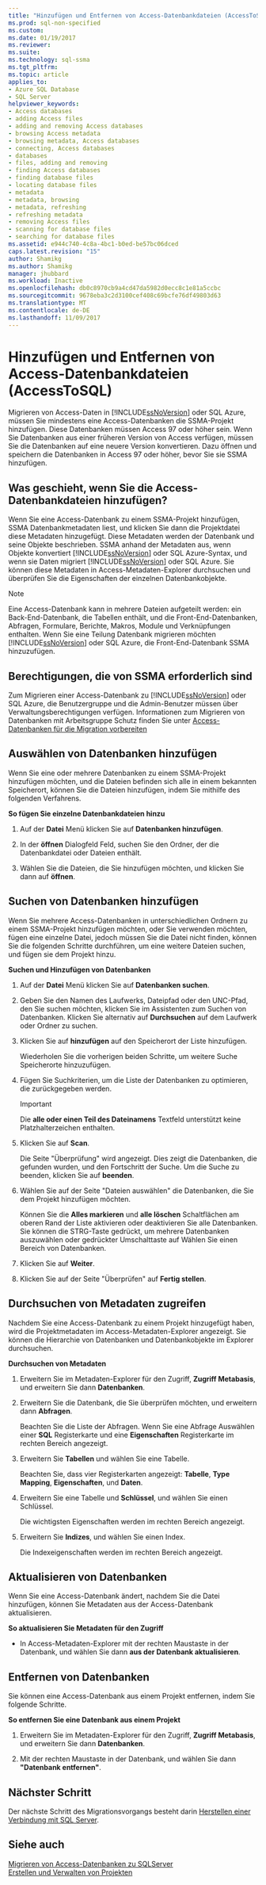 ```yaml
---
title: "Hinzufügen und Entfernen von Access-Datenbankdateien (AccessToSQL) | Microsoft Docs"
ms.prod: sql-non-specified
ms.custom: 
ms.date: 01/19/2017
ms.reviewer: 
ms.suite: 
ms.technology: sql-ssma
ms.tgt_pltfrm: 
ms.topic: article
applies_to:
- Azure SQL Database
- SQL Server
helpviewer_keywords:
- Access databases
- adding Access files
- adding and removing Access databases
- browsing Access metadata
- browsing metadata, Access databases
- connecting, Access databases
- databases
- files, adding and removing
- finding Access databases
- finding database files
- locating database files
- metadata
- metadata, browsing
- metadata, refreshing
- refreshing metadata
- removing Access files
- scanning for database files
- searching for database files
ms.assetid: e944c740-4c8a-4bc1-b0ed-be57bc06dced
caps.latest.revision: "15"
author: Shamikg
ms.author: Shamikg
manager: jhubbard
ms.workload: Inactive
ms.openlocfilehash: db0c8970cb9a4cd47da5982d0ecc8c1e81a5ccbc
ms.sourcegitcommit: 9678eba3c2d3100cef408c69bcfe76df49803d63
ms.translationtype: MT
ms.contentlocale: de-DE
ms.lasthandoff: 11/09/2017
---
```

# <a name="adding-and-removing-access-database-files-accesstosql"></a>Hinzufügen und Entfernen von Access-Datenbankdateien (AccessToSQL)
Migrieren von Access-Daten in [!INCLUDE[ssNoVersion](../../includes/ssnoversion_md.md)] oder SQL Azure, müssen Sie mindestens eine Access-Datenbanken die SSMA-Projekt hinzufügen. Diese Datenbanken müssen Access 97 oder höher sein. Wenn Sie Datenbanken aus einer früheren Version von Access verfügen, müssen Sie die Datenbanken auf eine neuere Version konvertieren. Dazu öffnen und speichern die Datenbanken in Access 97 oder höher, bevor Sie sie SSMA hinzufügen.  
  
## <a name="what-happens-when-you-add-access-database-files"></a>Was geschieht, wenn Sie die Access-Datenbankdateien hinzufügen?  
Wenn Sie eine Access-Datenbank zu einem SSMA-Projekt hinzufügen, SSMA Datenbankmetadaten liest, und klicken Sie dann die Projektdatei diese Metadaten hinzugefügt. Diese Metadaten werden der Datenbank und seine Objekte beschrieben. SSMA anhand der Metadaten aus, wenn Objekte konvertiert [!INCLUDE[ssNoVersion](../../includes/ssnoversion_md.md)] oder SQL Azure-Syntax, und wenn sie Daten migriert [!INCLUDE[ssNoVersion](../../includes/ssnoversion_md.md)] oder SQL Azure. Sie können diese Metadaten in Access-Metadaten-Explorer durchsuchen und überprüfen Sie die Eigenschaften der einzelnen Datenbankobjekte.  
  
> [!NOTE]  
> Eine Access-Datenbank kann in mehrere Dateien aufgeteilt werden: ein Back-End-Datenbank, die Tabellen enthält, und die Front-End-Datenbanken, Abfragen, Formulare, Berichte, Makros, Module und Verknüpfungen enthalten. Wenn Sie eine Teilung Datenbank migrieren möchten [!INCLUDE[ssNoVersion](../../includes/ssnoversion_md.md)] oder SQL Azure, die Front-End-Datenbank SSMA hinzuzufügen.  
  
## <a name="permissions-that-are-required-by-ssma"></a>Berechtigungen, die von SSMA erforderlich sind  
Zum Migrieren einer Access-Datenbank zu [!INCLUDE[ssNoVersion](../../includes/ssnoversion_md.md)] oder SQL Azure, die Benutzergruppe und die Admin-Benutzer müssen über Verwaltungsberechtigungen verfügen. Informationen zum Migrieren von Datenbanken mit Arbeitsgruppe Schutz finden Sie unter [Access-Datenbanken für die Migration vorbereiten](http://msdn.microsoft.com/en-us/9b80a9e0-08e7-4b4d-b5ec-cc998d3f5114)  
  
## <a name="selecting-databases-to-add"></a>Auswählen von Datenbanken hinzufügen  
Wenn Sie eine oder mehrere Datenbanken zu einem SSMA-Projekt hinzufügen möchten, und die Dateien befinden sich alle in einem bekannten Speicherort, können Sie die Dateien hinzufügen, indem Sie mithilfe des folgenden Verfahrens.  
  
**So fügen Sie einzelne Datenbankdateien hinzu**  
  
1.  Auf der **Datei** Menü klicken Sie auf **Datenbanken hinzufügen**.  
  
2.  In der **öffnen** Dialogfeld Feld, suchen Sie den Ordner, der die Datenbankdatei oder Dateien enthält.  
  
3.  Wählen Sie die Dateien, die Sie hinzufügen möchten, und klicken Sie dann auf **öffnen**.  
  
## <a name="finding-databases-to-add"></a>Suchen von Datenbanken hinzufügen  
Wenn Sie mehrere Access-Datenbanken in unterschiedlichen Ordnern zu einem SSMA-Projekt hinzufügen möchten, oder Sie verwenden möchten, fügen eine einzelne Datei, jedoch müssen Sie die Datei nicht finden, können Sie die folgenden Schritte durchführen, um eine weitere Dateien suchen, und fügen sie dem Projekt hinzu.  
  
**Suchen und Hinzufügen von Datenbanken**  
  
1.  Auf der **Datei** Menü klicken Sie auf **Datenbanken suchen**.  
  
2.  Geben Sie den Namen des Laufwerks, Dateipfad oder den UNC-Pfad, den Sie suchen möchten, klicken Sie im Assistenten zum Suchen von Datenbanken. Klicken Sie alternativ auf **Durchsuchen** auf dem Laufwerk oder Ordner zu suchen.  
  
3.  Klicken Sie auf **hinzufügen** auf den Speicherort der Liste hinzufügen.  
  
    Wiederholen Sie die vorherigen beiden Schritte, um weitere Suche Speicherorte hinzuzufügen.  
  
4.  Fügen Sie Suchkriterien, um die Liste der Datenbanken zu optimieren, die zurückgegeben werden.  
  
    > [!IMPORTANT]  
    > Die **alle oder einen Teil des Dateinamens** Textfeld unterstützt keine Platzhalterzeichen enthalten.  
  
5.  Klicken Sie auf **Scan**.  
  
    Die Seite "Überprüfung" wird angezeigt. Dies zeigt die Datenbanken, die gefunden wurden, und den Fortschritt der Suche. Um die Suche zu beenden, klicken Sie auf **beenden**.  
  
6.  Wählen Sie auf der Seite "Dateien auswählen" die Datenbanken, die Sie dem Projekt hinzufügen möchten.  
  
    Können Sie die **Alles markieren** und **alle löschen** Schaltflächen am oberen Rand der Liste aktivieren oder deaktivieren Sie alle Datenbanken. Sie können die STRG-Taste gedrückt, um mehrere Datenbanken auszuwählen oder gedrückter Umschalttaste auf Wählen Sie einen Bereich von Datenbanken.  
  
7.  Klicken Sie auf **Weiter**.  
  
8.  Klicken Sie auf der Seite "Überprüfen" auf **Fertig stellen**.  
  
## <a name="browsing-access-metadata"></a>Durchsuchen von Metadaten zugreifen  
Nachdem Sie eine Access-Datenbank zu einem Projekt hinzugefügt haben, wird die Projektmetadaten im Access-Metadaten-Explorer angezeigt. Sie können die Hierarchie von Datenbanken und Datenbankobjekte im Explorer durchsuchen.  
  
**Durchsuchen von Metadaten**  
  
1.  Erweitern Sie im Metadaten-Explorer für den Zugriff, **Zugriff Metabasis**, und erweitern Sie dann **Datenbanken**.  
  
2.  Erweitern Sie die Datenbank, die Sie überprüfen möchten, und erweitern dann **Abfragen**.  
  
    Beachten Sie die Liste der Abfragen. Wenn Sie eine Abfrage Auswählen einer **SQL** Registerkarte und eine **Eigenschaften** Registerkarte im rechten Bereich angezeigt.  
  
3.  Erweitern Sie **Tabellen** und wählen Sie eine Tabelle.  
  
    Beachten Sie, dass vier Registerkarten angezeigt: **Tabelle**, **Type Mapping**, **Eigenschaften**, und **Daten**.  
  
4.  Erweitern Sie eine Tabelle und **Schlüssel**, und wählen Sie einen Schlüssel.  
  
    Die wichtigsten Eigenschaften werden im rechten Bereich angezeigt.  
  
5.  Erweitern Sie **Indizes**, und wählen Sie einen Index.  
  
    Die Indexeigenschaften werden im rechten Bereich angezeigt.  
  
## <a name="refreshing-databases"></a>Aktualisieren von Datenbanken  
Wenn Sie eine Access-Datenbank ändert, nachdem Sie die Datei hinzufügen, können Sie Metadaten aus der Access-Datenbank aktualisieren.  
  
**So aktualisieren Sie Metadaten für den Zugriff**  
  
-   In Access-Metadaten-Explorer mit der rechten Maustaste in der Datenbank, und wählen Sie dann **aus der Datenbank aktualisieren**.  
  
## <a name="removing-databases"></a>Entfernen von Datenbanken  
Sie können eine Access-Datenbank aus einem Projekt entfernen, indem Sie folgende Schritte.  
  
**So entfernen Sie eine Datenbank aus einem Projekt**  
  
1.  Erweitern Sie im Metadaten-Explorer für den Zugriff, **Zugriff Metabasis**, und erweitern Sie dann **Datenbanken**.  
  
2.  Mit der rechten Maustaste in der Datenbank, und wählen Sie dann **"Datenbank entfernen"**.  
  
## <a name="next-step"></a>Nächster Schritt  
Der nächste Schritt des Migrationsvorgangs besteht darin [Herstellen einer Verbindung mit SQL Server](http://msdn.microsoft.com/en-us/bb8c4bde-cfc2-4636-92ae-5dd24abe9536).  
  
## <a name="see-also"></a>Siehe auch  
[Migrieren von Access-Datenbanken zu SQLServer](http://msdn.microsoft.com/en-us/76a3abcf-2998-4712-9490-fe8d872c89ca)  
[Erstellen und Verwalten von Projekten](http://msdn.microsoft.com/en-us/f2d1f0b0-5394-4adb-b3f3-abd71eb68ca7)  
  
